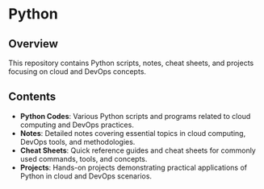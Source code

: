 # Python

## Overview

This repository contains Python scripts, notes, cheat sheets, and projects focusing on cloud and DevOps concepts.

## Contents

- **Python Codes**: Various Python scripts and programs related to cloud computing and DevOps practices.
- **Notes**: Detailed notes covering essential topics in cloud computing, DevOps tools, and methodologies.
- **Cheat Sheets**: Quick reference guides and cheat sheets for commonly used commands, tools, and concepts.
- **Projects**: Hands-on projects demonstrating practical applications of Python in cloud and DevOps scenarios.
